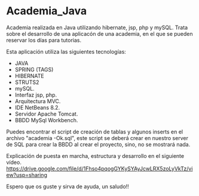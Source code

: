 # Academia_Java

Academia realizada en Java utilizando hibernate, jsp, php y mySQL.
Trata sobre el desarrollo de una aplicacón de una academia, en el que se pueden reservar los días para tutorias.

Esta aplicación utiliza las siguientes tecnologías:
 - JAVA
 - SPRING (TAGS)
 - HIBERNATE
 - STRUTS2
 - mySQL.
 - Interfaz jsp, php.
 - Arquitectura MVC.
 - IDE NetBeans 8.2.
 - Servidor Apache Tomcat.
 - BBDD MySql Workbench.

Puedes encontrar el script de creación de tablas y algunos inserts en el archivo "academia -Ok.sql", este script se deberá crear en nuestro server de SQL para crear la BBDD al crear el proyecto, sino, no se mostrará nada.

Explicación de puesta en marcha, estructura y desarrollo en el siguiente vídeo.
<https://drive.google.com/file/d/1Fhso4pqogGYKySYAyJcwLRX5zoLyVkTz/view?usp=sharing>

Espero que os guste y sirva de ayuda, un saludo!!
 
